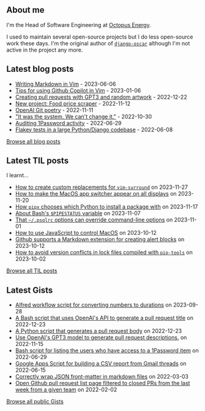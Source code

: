 ## About me
I'm the Head of Software Engineering at [Octopus Energy](https://octopus.energy/).

I used to maintain several open-source projects but I do less open-source work these days. I'm the original author of [`django-oscar`](https://github.com/django-oscar/django-oscar) although I'm not active in the project any more. 
## Latest blog posts
- [Writing Markdown in Vim](https://codeinthehole.com/tips/writing-markdown-in-vim/) - 2023-06-06
- [Tips for using Github Copilot in Vim](https://codeinthehole.com/tips/vim-and-github-copilot/) - 2023-01-06
- [Creating pull requests with GPT3 and random artwork](https://codeinthehole.com/projects/pull-requests-with-gpt3-and-random-artwork/) - 2022-12-22
- [New project: Food price scraper](https://codeinthehole.com/projects/food-scraper/) - 2022-11-12
- [OpenAI Git poetry](https://codeinthehole.com/tidbits/openai-git-poetry/) - 2022-11-11
- ["It was the system. We can't change it."](https://codeinthehole.com/tidbits/the-bone-clocks/) - 2022-10-30
- [Auditing 1Password activity](https://codeinthehole.com/tips/auditing-1password-activity/) - 2022-06-29
- [Flakey tests in a large Python/Django codebase](https://codeinthehole.com/news/oe-tech-flakey-tests/) - 2022-06-08

[Browse all blog posts](https://codeinthehole.com/writing/)
## Latest TIL posts
I learnt...
- [How to create custom replacements for `vim-surround`](https://til.codeinthehole.com/posts/how-to-create-custom-replacements-for-vimsurround/) on 2023-11-27
- [How to make the MacOS app switcher appear on all displays](https://til.codeinthehole.com/posts/how-to-make-the-macos-app-switcher-appear-on-all-displays/) on 2023-11-20
- [How `pipx` chooses which Python to install a package with](https://til.codeinthehole.com/posts/how-pipx-choose-which-python-to-install-a-package-with/) on 2023-11-17
- [About Bash's `$PIPESTATUS` variable](https://til.codeinthehole.com/posts/about-bashs-pipestatus-variable/) on 2023-11-07
- [That `~/.psqlrc` options can override command-line options](https://til.codeinthehole.com/posts/that-psqlrc-options-can-override-commandline-options/) on 2023-11-01
- [How to use JavaScript to control MacOS](https://til.codeinthehole.com/posts/how-to-use-javascript-to-control-macos/) on 2023-10-12
- [Github supports a Markdown extension for creating alert blocks](https://til.codeinthehole.com/posts/github-supports-a-markdown-extension-for-creating-alert-blocks/) on 2023-10-12
- [How to avoid version conflicts in lock files compiled with `pip-tools`](https://til.codeinthehole.com/posts/how-to-avoid-version-conflicts-in-lock-files-compiled-with-piptools/) on 2023-10-02

[Browse all TIL posts](https://til.codeinthehole.com)
## Latest Gists
- [Alfred workflow script for converting numbers to durations](https://gist.github.com/codeinthehole/e2ab6cde6a5d4d133afd224b7226068a) on 2023-09-28
- [A Bash script that uses OpenAI's API to generate a pull request title](https://gist.github.com/codeinthehole/d6a496b5a11e7500b7dd0c20f3e5b48c) on 2022-12-23
- [A Python script that generates a pull request body](https://gist.github.com/codeinthehole/3fc29fc6f1d9e0d9224e97762ff3537a) on 2022-12-23
- [Use OpenAI's GPT3 model to generate pull request descriptions.](https://gist.github.com/codeinthehole/85c86268b76f4338d7d40188e84378a6) on 2022-11-15
- [Bash script for listing the users who have access to a 1Password item](https://gist.github.com/codeinthehole/d6b35b56ad17d9f165f86d102caf0cd7) on 2022-06-29
- [Google Apps Script for building a CSV report from Gmail threads](https://gist.github.com/codeinthehole/488f3cb403c55ff62f51526ae252b8e8) on 2022-06-15
- [Correctly wrap JSON front-matter in markdown files](https://gist.github.com/codeinthehole/7aa7c4100a7af8ec61bed3130171a97d) on 2022-03-03
- [Open Github pull request list page filtered to closed PRs from the last week from a given team](https://gist.github.com/codeinthehole/302d4c42c782c8ef212d6e8295af73c1) on 2022-02-02

[Browse all public Gists](https://gist.github.com/codeinthehole)
